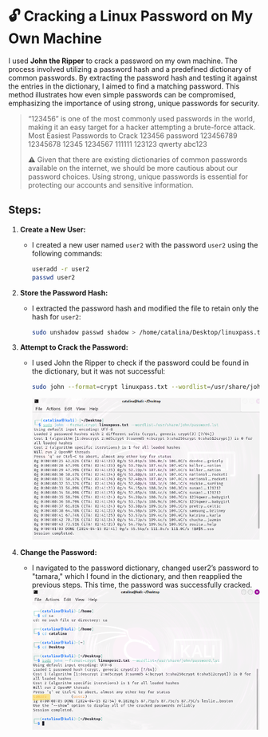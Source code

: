 # 🔓 Cracking a Linux Password on My Own Machine

I used **John the Ripper** to crack a password on my own machine. The process involved utilizing a password hash and a predefined dictionary of common passwords. By extracting the password hash and testing it against the entries in the dictionary, I aimed to find a matching password. This method illustrates how even simple passwords can be compromised, emphasizing the importance of using strong, unique passwords for security.

> “123456” is one of the most commonly used passwords in the world, making it an easy target for a hacker attempting a brute-force attack.
> Most Easiest Passwords to Crack
>    123456
>    password
>    123456789
>    12345678
>    12345
>    1234567
>    111111
>    123123
>    qwerty
>    abc123
>
> ⚠️ Given that there are existing dictionaries of common passwords available on the internet, we should be more cautious about our password choices. Using strong, unique passwords is essential for protecting our accounts and sensitive information.

## Steps: 

1. **Create a New User:** 
    - I created a new user named `user2` with the password `user2` using the following commands:
      ```bash
      useradd -r user2  
      passwd user2
      ```

2. **Store the Password Hash:** 
    - I extracted the password hash and modified the file to retain only the hash for `user2`:
      ```bash
      sudo unshadow passwd shadow > /home/catalina/Desktop/linuxpass.txt
      ```

3. **Attempt to Crack the Password:** 
    - I used John the Ripper to check if the password could be found in the dictionary, but it was not successful:
      ```bash
      sudo john --format=crypt linuxpass.txt --wordlist=/usr/share/john/password.lst
      ```
      ![PrintScreen](https://github.com/cataaptr/Cybersecurity-Practice-Labs/blob/main/img/pass1.png)

4. **Change the Password:** 
    - I navigated to the password dictionary, changed user2’s password to "tamara," which I found in the dictionary, and then reapplied the previous steps. This time, the password was successfully cracked.
      ![PrintScreen](https://github.com/cataaptr/Cybersecurity-Practice-Labs/blob/main/img/pass2.png)

